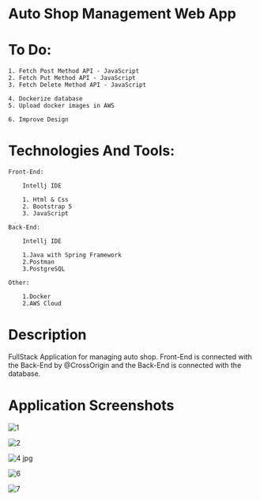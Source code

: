 # Auto Shop Management Web App

# To Do:
    1. Fetch Post Method API - JavaScript
    2. Fetch Put Method API - JavaScript
    3. Fetch Delete Method API - JavaScript

    4. Dockerize database
    5. Upload docker images in AWS

    6. Improve Design

    
# Technologies And Tools:
    Front-End:

        Intellj IDE

        1. Html & Css
        2. Bootstrap 5
        3. JavaScript

    Back-End:

        Intellj IDE
        
        1.Java with Spring Framework
        2.Postman
        3.PostgreSQL
        
    Other:

        1.Docker    
        2.AWS Cloud

# Description
    
FullStack Application for managing auto shop.
Front-End is connected with the Back-End by @CrossOrigin
and the Back-End is connected with the database.

# Application Screenshots

![1](https://user-images.githubusercontent.com/95184489/161398431-9aeea7a3-f90d-4afb-a1e1-1e18e611fce0.png)

![2](https://user-images.githubusercontent.com/95184489/161398440-ba75a220-f9f1-4926-880e-2733fe4cbb6f.png)

![4 jpg](https://user-images.githubusercontent.com/95184489/161398446-84c41c58-8239-4af2-a173-a1fe18645540.png)

![6](https://user-images.githubusercontent.com/95184489/161398452-541925c3-fba5-48b1-b610-a55059367d0c.png)

![7](https://user-images.githubusercontent.com/95184489/161398457-45a6450e-f2ee-4636-9228-22959dad254d.png)




